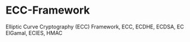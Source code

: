 # ECC-Framework
Elliptic Curve Cryptography (ECC) Framework, ECC, ECDHE, ECDSA, EC ElGamal, ECIES, HMAC
